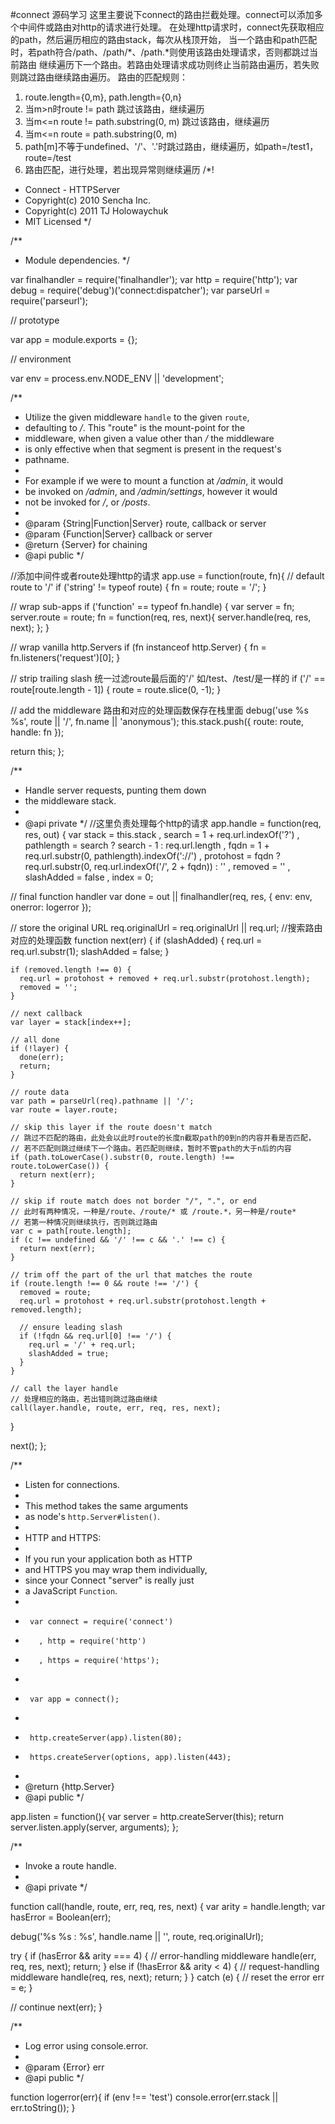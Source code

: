#connect 源码学习
这里主要说下connect的路由拦截处理。connect可以添加多个中间件或路由对http的请求进行处理。
在处理http请求时，connect先获取相应的path，然后遍历相应的路由stack，每次从栈顶开始，
当一个路由和path匹配时，若path符合/path、/path/*、/path.*则使用该路由处理请求，否则都跳过当前路由
继续遍历下一个路由。若路由处理请求成功则终止当前路由遍历，若失败则跳过路由继续路由遍历。
路由的匹配规则：
  1. route.length={0,m}, path.length={0,n}
  2. 当m>n时route != path 跳过该路由，继续遍历
  3. 当m<=n route != path.substring(0, m) 跳过该路由，继续遍历
  4. 当m<=n route = path.substring(0, m) 
  5. path[m]不等于undefined、'/'、'.'时跳过路由，继续遍历，如path=/test1，route=/test
  6. 路由匹配，进行处理，若出现异常则继续遍历
/*!
 * Connect - HTTPServer
 * Copyright(c) 2010 Sencha Inc.
 * Copyright(c) 2011 TJ Holowaychuk
 * MIT Licensed
 */

/**
 * Module dependencies.
 */

var finalhandler = require('finalhandler');
var http = require('http');
var debug = require('debug')('connect:dispatcher');
var parseUrl = require('parseurl');

// prototype

var app = module.exports = {};

// environment

var env = process.env.NODE_ENV || 'development';

/**
 * Utilize the given middleware `handle` to the given `route`,
 * defaulting to _/_. This "route" is the mount-point for the
 * middleware, when given a value other than _/_ the middleware
 * is only effective when that segment is present in the request's
 * pathname.
 *
 * For example if we were to mount a function at _/admin_, it would
 * be invoked on _/admin_, and _/admin/settings_, however it would
 * not be invoked for _/_, or _/posts_.
 *
 * @param {String|Function|Server} route, callback or server
 * @param {Function|Server} callback or server
 * @return {Server} for chaining
 * @api public
 */

//添加中间件或者route处理http的请求
app.use = function(route, fn){
  // default route to '/'
  if ('string' != typeof route) {
    fn = route;
    route = '/';
  }
  
  // wrap sub-apps
  if ('function' == typeof fn.handle) {
    var server = fn;
    server.route = route;
    fn = function(req, res, next){
      server.handle(req, res, next);
    };
  }

  // wrap vanilla http.Servers
  if (fn instanceof http.Server) {
    fn = fn.listeners('request')[0];
  }

  // strip trailing slash 统一过滤route最后面的'/'  如/test、/test/是一样的
  if ('/' == route[route.length - 1]) {
    route = route.slice(0, -1);
  }

  // add the middleware 路由和对应的处理函数保存在栈里面
  debug('use %s %s', route || '/', fn.name || 'anonymous');
  this.stack.push({ route: route, handle: fn });

  return this;
};

/**
 * Handle server requests, punting them down
 * the middleware stack.
 *
 * @api private
 */
//这里负责处理每个http的请求
app.handle = function(req, res, out) {
  var stack = this.stack
    , search = 1 + req.url.indexOf('?')
    , pathlength = search ? search - 1 : req.url.length
    , fqdn = 1 + req.url.substr(0, pathlength).indexOf('://')
    , protohost = fqdn ? req.url.substr(0, req.url.indexOf('/', 2 + fqdn)) : ''
    , removed = ''
    , slashAdded = false
    , index = 0;

  // final function handler
  var done = out || finalhandler(req, res, {
    env: env,
    onerror: logerror
  });

  // store the original URL
  req.originalUrl = req.originalUrl || req.url;
  //搜索路由对应的处理函数
  function next(err) {
    if (slashAdded) {
      req.url = req.url.substr(1);
      slashAdded = false;
    }

    if (removed.length !== 0) {
      req.url = protohost + removed + req.url.substr(protohost.length);
      removed = '';
    }

    // next callback
    var layer = stack[index++];

    // all done
    if (!layer) {
      done(err);
      return;
    }

    // route data
    var path = parseUrl(req).pathname || '/';
    var route = layer.route;

    // skip this layer if the route doesn't match
    // 跳过不匹配的路由，此处会以此时route的长度n截取path的0到n的内容并看是否匹配，
    // 若不匹配则跳过继续下一个路由。若匹配则继续，暂时不管path的大于n后的内容
    if (path.toLowerCase().substr(0, route.length) !== route.toLowerCase()) {
      return next(err);
    }
    
    // skip if route match does not border "/", ".", or end
    // 此时有两种情况，一种是/route、/route/* 或 /route.*，另一种是/route*
    // 若第一种情况则继续执行，否则跳过路由
    var c = path[route.length];
    if (c !== undefined && '/' !== c && '.' !== c) {
      return next(err);
    }

    // trim off the part of the url that matches the route
    if (route.length !== 0 && route !== '/') {
      removed = route;
      req.url = protohost + req.url.substr(protohost.length + removed.length);

      // ensure leading slash
      if (!fqdn && req.url[0] !== '/') {
        req.url = '/' + req.url;
        slashAdded = true;
      }
    }

    // call the layer handle
    // 处理相应的路由，若出错则跳过路由继续
    call(layer.handle, route, err, req, res, next);
  }

  next();
};

/**
 * Listen for connections.
 *
 * This method takes the same arguments
 * as node's `http.Server#listen()`.
 *
 * HTTP and HTTPS:
 *
 * If you run your application both as HTTP
 * and HTTPS you may wrap them individually,
 * since your Connect "server" is really just
 * a JavaScript `Function`.
 *
 *      var connect = require('connect')
 *        , http = require('http')
 *        , https = require('https');
 *
 *      var app = connect();
 *
 *      http.createServer(app).listen(80);
 *      https.createServer(options, app).listen(443);
 *
 * @return {http.Server}
 * @api public
 */

app.listen = function(){
  var server = http.createServer(this);
  return server.listen.apply(server, arguments);
};

/**
 * Invoke a route handle.
 *
 * @api private
 */

function call(handle, route, err, req, res, next) {
  var arity = handle.length;
  var hasError = Boolean(err);

  debug('%s %s : %s', handle.name || '<anonymous>', route, req.originalUrl);

  try {
    if (hasError && arity === 4) {
      // error-handling middleware
      handle(err, req, res, next);
      return;
    } else if (!hasError && arity < 4) {
      // request-handling middleware
      handle(req, res, next);
      return;
    }
  } catch (e) {
    // reset the error
    err = e;
  }

  // continue
  next(err);
}

/**
 * Log error using console.error.
 *
 * @param {Error} err
 * @api public
 */

function logerror(err){
  if (env !== 'test') console.error(err.stack || err.toString());
}
